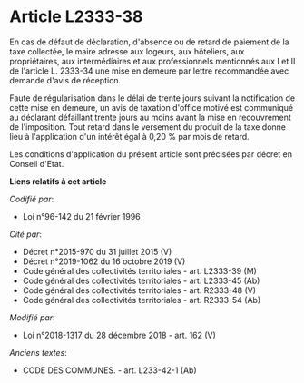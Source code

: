 # Article L2333-38

En cas de défaut de déclaration, d'absence ou de retard de paiement de la taxe collectée, le maire adresse aux logeurs, aux
hôteliers, aux propriétaires, aux intermédiaires et aux professionnels mentionnés aux I et II de l'article L. 2333-34 une
mise en demeure par lettre recommandée avec demande d'avis de réception.

Faute de régularisation dans le délai de trente jours suivant la notification de cette mise en demeure, un avis de taxation
d'office motivé est communiqué au déclarant défaillant trente jours au moins avant la mise en recouvrement de l'imposition.
Tout retard dans le versement du produit de la taxe donne lieu à l'application d'un intérêt égal à 0,20 % par mois de retard.

Les conditions d'application du présent article sont précisées par décret en Conseil d'Etat.

**Liens relatifs à cet article**

_Codifié par_:

  - Loi n°96-142 du 21 février 1996

_Cité par_:

  - Décret n°2015-970 du 31 juillet 2015 (V)
  - Décret n°2019-1062 du 16 octobre 2019 (V)
  - Code général des collectivités territoriales - art. L2333-39 (M)
  - Code général des collectivités territoriales - art. L2333-45 (Ab)
  - Code général des collectivités territoriales - art. R2333-48 (V)
  - Code général des collectivités territoriales - art. R2333-54 (Ab)

_Modifié par_:

  - Loi n°2018-1317 du 28 décembre 2018 - art. 162 (V)

_Anciens textes_:

  - CODE DES COMMUNES. - art. L233-42-1 (Ab)
